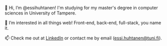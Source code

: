 👋 Hi, I’m @essihuhtanen! I'm studying for my master's degree in computer sciences in University of Tampere.

👀 I’m interested in all things web! Front-end, back-end, full-stack, you name it. 

📫 Check me out at [LinkedIn](https://www.linkedin.com/in/essi-huhtanen/) or contact me by email (essi.huhtanen@tuni.fi). 

<!---
essihuhtanen/essihuhtanen is a ✨ special ✨ repository because its `README.md` (this file) appears on your GitHub profile.
You can click the Preview link to take a look at your changes.
--->
